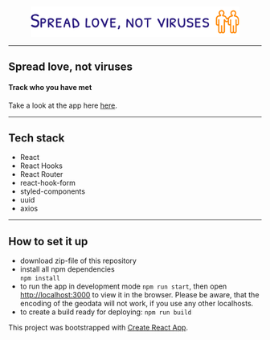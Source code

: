 <div align="center">
  <img src="./public/logo.svg"
     height="60px"/>
</div>

---

## Spread love, not viruses

#### Track who you have met

Take a look at the app here [here](https://coding-challenge-mariuccia.vercel.app/).

---

## Tech stack

- React
- React Hooks
- React Router
- react-hook-form
- styled-components
- uuid
- axios

---

## How to set it up

- download zip-file of this repository
- install all npm dependencies  
   `npm install`
- to run the app in development mode `npm run start`, then open [http://localhost:3000](http://localhost:3000) to view it in the browser. Please be aware, that the encoding of the geodata will not work, if you use any other localhosts.
- to create a build ready for deploying:
  `npm run build`

This project was bootstrapped with [Create React App](https://github.com/facebook/create-react-app).
